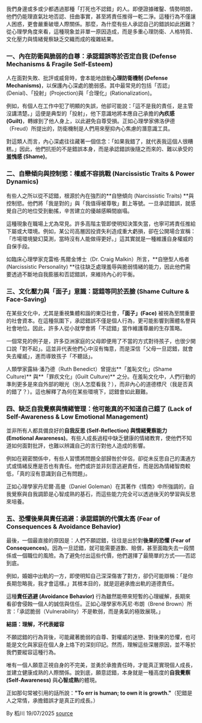 我們身邊或多或少都遇過那種「打死也不認錯」的人。即便證據確鑿、情勢明朗，他們仍能理直氣壯地否認、扭曲事實，甚至將責任推得一乾二淨。這種行為不僅讓人困惑，更會嚴重破壞人際關係。那麼，為什麼有些人承認自己的錯誤如此困難？從心理學角度來看，這種現象並非單一原因造成，而是多重心理防衛、人格特質、文化壓力與情緒覺察缺乏交織而成的複雜結果。

### 一、內在防衛與脆弱的自尊：承認錯誤等於否定自我 (Defense Mechanisms & Fragile Self-Esteem)

人在面對失敗、批評或威脅時，會本能地啟動**心理防衛機制 (Defense Mechanisms)**，以保護內心深處的脆弱感。其中最常見的包括「否認」(Denial)、「投射」(Projection)與「合理化」(Rationalization)。

例如，有個人在工作中犯了明顯的失誤，他卻可能說：「這不是我的責任，是主管沒講清楚。」這便是典型的「投射」，他下意識地將本應自己承擔的**內疚感 (Guilt)**，轉嫁到了他人身上，以此避免自尊受損。正如心理學家佛洛伊德（Freud）所提出的，防衛機制是人們用來壓抑內心焦慮的潛意識工具。

對這類人而言，內心深處往往藏著一個信念：「如果我錯了，就代表我這個人很糟糕。」因此，他們抗拒的不是錯誤本身，而是承認錯誤後隨之而來的、難以承受的**羞愧感 (Shame)**。

### 二、自戀傾向與控制慾：權威不容挑戰 (Narcissistic Traits & Power Dynamics)

有些人之所以從不認錯，根源於內在強烈的**自戀傾向 (Narcissistic Traits) **與控制慾。他們將「我是對的」與「我值得被尊敬」劃上等號。一旦承認錯誤，就感覺自己的地位受到動搖，辛苦建立的優越感瞬間崩塌。

這種現象在職場上尤為常見。許多高階主管即使明知決策失當，也寧可將責任推給下屬或大環境。例如，某公司高層因投資失利造成重大虧損，卻在公開場合宣稱：「市場環境變幻莫測，當時沒有人能做得更好。」這其實就是一種維護自身權威的自保手段。

如臨床心理學家克雷格·馬爾金博士（Dr. Craig Malkin）所言，**自戀型人格者 (Narcissistic Personality) **往往缺乏處理羞辱與脆弱情緒的能力，因此他們需要透過不斷地自我膨脹和否認錯誤，來維持內心的平衡。

### 三、文化壓力與「面子」意識：認錯等同於丟臉 (Shame Culture & Face-Saving)

在某些文化中，尤其是重視集體和諧的東亞社會，**「面子」(Face)** 被視為至關重要的社會資本。在這種氛圍下，承認錯誤不僅是個人行為，更可能影響到團體名譽與社會地位。因此，許多人從小就學會將「不認錯」當作維護尊嚴的生存策略。

一個常見的例子是，許多亞洲家庭的父母即便用了不當的方式對待孩子，也很少開口說「對不起」。這並非代表他們心中沒有悔意，而是深信「父母一旦認錯，就會失去權威」，進而導致孩子「不聽話」。

人類學家露絲·潘乃德（Ruth Benedict）曾提出**「羞恥文化」(Shame Culture)** 與**「罪疚文化」(Guilt Culture)** 之分。在羞恥文化中，人們行動的準則更多是來自外部的眼光（別人怎麼看我？），而非內心的道德標尺（我是否真的錯了？）。這也解釋了為何在某些環境下，認錯會如此艱難。

### 四、缺乏自我覺察與情緒管理：他可能真的不知道自己錯了 (Lack of Self-Awareness & Low Emotional Management)

並非所有人都具備良好的**自我反思 (Self-Reflection) **與**情緒覺察能力 (Emotional Awareness)**。有些人成長過程中缺乏健康的情緒教育，使他們不知道如何面對批評，也難以辨識自己的言行對他人造成的影響。

例如在親密關係中，有些人習慣將問題全部歸咎於伴侶，卻從未反思自己的溝通方式或情緒反應是否也有責任。他們或許並非刻意逃避責任，而是因為情緒智商較低，「真的沒有意識到自己有問題」。

正如心理學家丹尼爾·高曼（Daniel Goleman）在其著作《情商》中所強調的，自我覺察與自我調節是心智成熟的基石，而這些能力完全可以透過後天的學習與反思來培養。

### 五、恐懼後果與責任逃避：承認錯誤的代價太高  (Fear of Consequences & Avoidance Behavior)

最後，一個最直接的原因是：人們不願認錯，往往是出於對**後果的恐懼 (Fear of Consequences)**。因為一旦認錯，就可能需要道歉、賠償，甚至面臨失去一段關係或一個職位的風險。為了避免付出這些代價，他們選擇了最簡單的方式——否認到底。

例如，婚姻中出軌的一方，即使明知自己深深傷害了對方，卻仍可能辯稱：「是你長期忽略我，我才會這樣。」其根本目的，就是迴避承擔出軌的道德責任。

這種**責任逃避 (Avoidance Behavior)** 行為雖然能帶來短暫的心理緩解，長期來看卻會侵蝕一個人的誠信與信任。正如心理學家布芮尼·布朗（Brené Brown）所言：「承認脆弱（Vulnerability）不是軟弱，而是勇氣的極致展現。」

**結語：理解，不代表縱容**

不願認錯的行為背後，可能藏著脆弱的自尊、對權威的迷戀、對後果的恐懼，也可能是文化與家庭在個人身上烙下的深刻印記。然而，理解這些深層原因，並不等於我們要縱容這種行為。

唯有一個人願意正視自身的不完美，並勇於承擔責任時，才能真正實現個人成長，並建立健康成熟的人際關係。說到底，願意認錯，本身就是一種高度的**自我覺察 (Self-Awareness)** 與**心智成熟**的體現。

正如那句常被引用的話所說：**"To err is human; to own it is growth."**（犯錯是人之常情，承擔錯誤才是真正的成長。）

By 稻川
19/07/2025
[source](https://t.me/Self_Awareness_0/230)